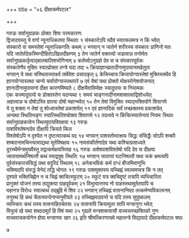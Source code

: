 +++
title = "०६ दीक्षाकर्मपटलः"

+++

गरुडः
सर्वानुग्राहकः प्रोक्तः शिवः परमकारणः  
द्विजादयस्तु ये वर्णा न्यूनाधिकतया स्थिताः  १
संस्कारोऽपि यदैवं स्यात्फलमत्र न किं भवेत्  
संस्कारो वा समस्तेषां न्यूनाधिकगतिः कथम्  २
भगवान्
न जातेर्न शरीरस्य संस्कारः प्राणिनो मतः  
यदि जातेर्तदेकस्मिन्दीक्षितेऽखिलदीक्षणम्  ३
तेन जातेर्न वक्तव्यो जडत्वान्न तनोर्मतः  
सर्वानुग्रहकर्तृत्वाद्बालबालिशभोगिनाम्  ४
कर्तव्योऽनुग्रहो देव स च संस्कारपूर्वकः  
संस्कारेणैव मुक्तिः स्यात्प्रोक्ता तन्त्रे यदा तदा  ५
क्रियाज्ञानव्रतादीनामुपायानामहेतुता  
भगवान्
ये यथा संस्थितास्तार्क्ष्य तथैवेशः प्रसादकृत्  ६
केचिच्चात्र क्रियायोग्यास्तेषां मुक्तिस्तथैव हि  
ज्ञानयोग्यास्तथा चान्ये चर्यायोग्यास्तथापरे  ७
एवं येषां यथा प्रोक्तो मोक्षस्तेनेशयोजनात्  
ज्ञानादीनामुपायानां दीक्षा कारणमिष्यते  ८
दीक्षयैवाविमोक्षः स्यादुपायः स नियामकः  
एकः कस्मादुपायो यः प्रोक्तस्तेन यदन्यथा  ९
समयं चाङ्गनादीनामशक्तत्वाद्विशोधयेत्  
अज्ञत्वान्न च दोषोऽस्ति ज्ञात्वा दोषो महान्भवेत्  १०
तेन तेषां विमुक्तिः स्याद्भक्तियोगे शिवागमे  
ये तु शक्ता न तेषां तु शोध्यास्तेषां प्रकाशयेत्  ११
एवं ज्ञानादिकं सर्वं तच्छक्तस्य प्रकाशयेत्  
अन्यथा स्थितिभङ्गः स्यात्स्थितिश्चोक्ता शिवागमे  १२
तदभावे न किंचित्स्यात्तेनायं नियमः स्थितः  
सर्वानुग्राहकत्वेन स्थित्युपायविवक्षया  १३
गरुडः  
पाशविश्लेषनादेव दीक्षापि क्रियते किल  
विश्लेषोऽपि न दृश्येत न दृष्टत्वात्कथं वद  १४
भगवान्
पाशस्तोभात्क्षयः सिद्धः संसिद्धैः सोऽपि शम्बरैः  
शम्बरानामचिन्त्यत्वाद्यथा मूर्तविषक्षयः  १५
नामसंकीर्तणादेव यथा कश्चित्प्रसाध्यते  
दूरस्थैर्मन्त्रमुख्यैस्तु तद्वत्कर्मक्षयस्त्विह  १६
गरुडः
अशेषपाशविश्लेषो यदि देव स दीक्षया  
जातायामर्थनिष्पत्तौ कथं स्याद्वपुषः स्थितिः  १७
भगवान्
जातायां घटनिष्पत्तौ यथा चक्रं भ्रमत्यपि  
पूर्वसंस्कारसंसिद्धं तथा वपुरिदं स्थितम्  १८
अनेकभविकं कर्म दग्धं बीजमिवाणुभिः  
भविष्यदपि संरुद्धं येनेदं तद्धि भोगतः  १९
गरुडः
पाशमुक्तस्य यच्चिह्नं स्वल्पमप्यत्र किं न तत्  
दृश्यते भक्तिचिह्नेन न च चिह्नं क्वचित्स्फुटम्  २०
स्फुटं यत्र क्वचिद्दृष्टं तत्रापि व्यभिचारिता  
प्रागुक्तं योजनं तस्य तद्युक्त्या ग्राहपूर्वकम्  २१
विभुत्वात्तस्य नो ग्राहस्तथामूर्ततयापि च  
महानत्र विरोधः स्यात्कथं तद्ब्रूहि मे शिव  २२
भगवान्
तच्चिह्नं वासनानिष्ठा तत्कर्मण्यविकल्पनम्  
तनुस्थं हि कथं चैतत्स्पन्देनाप्यनुमीयते  २३
तच्चिह्नमादवन्ते च यदि तस्य सुपुष्कलम्  
व्यभिचारः कथं तस्य वासनाहितचेतसः  २४
वासनापि क्रियामूला सापि मन्त्रानुगा भवेत्  
विभुत्वं खे यथा शब्दादमूर्तं हि विषं यथा  २५
गृह्यते मन्त्रशक्त्यासौ वाच्यस्तच्छक्तिको गुणः  
वाच्यवाचकयोगेन ज्ञेया मन्त्राणवः खग  २६
इति श्रीमत्किरणाख्ये महातन्त्रे विद्यापादे दीक्षाकर्मपटलः षष्ठः

७